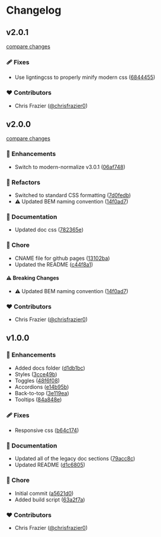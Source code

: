 # Changelog

## v2.0.1

[compare changes](https://github.com/Frazier-Software/wisp/compare/v2.0.0...v2.0.1)

### 🩹 Fixes

- Use ligntingcss to properly minify modern css ([6844455](https://github.com/Frazier-Software/wisp/commit/6844455))

### ❤️ Contributors

- Chris Frazier ([@chrisfrazier0](http://github.com/chrisfrazier0))

## v2.0.0

[compare changes](https://github.com/Frazier-Software/wisp/compare/v1...v2.0.0)

### 🚀 Enhancements

- Switch to modern-normalize v3.0.1 ([06af748](https://github.com/Frazier-Software/wisp/commit/06af748))

### 💅 Refactors

- Switched to standard CSS formatting ([7d0fedb](https://github.com/Frazier-Software/wisp/commit/7d0fedb))
- ⚠️  Updated BEM naming convention ([14f0ad7](https://github.com/Frazier-Software/wisp/commit/14f0ad7))

### 📖 Documentation

- Updated doc css ([782365e](https://github.com/Frazier-Software/wisp/commit/782365e))

### 🏡 Chore

- CNAME file for github pages ([13102ba](https://github.com/Frazier-Software/wisp/commit/13102ba))
- Updated the README ([c44f8a1](https://github.com/Frazier-Software/wisp/commit/c44f8a1))

#### ⚠️ Breaking Changes

- ⚠️  Updated BEM naming convention ([14f0ad7](https://github.com/Frazier-Software/wisp/commit/14f0ad7))

### ❤️ Contributors

- Chris Frazier ([@chrisfrazier0](http://github.com/chrisfrazier0))

## v1.0.0

### 🚀 Enhancements

- Added docs folder ([d1db1bc](https://github.com/Frazier-Software/wisp/commit/d1db1bc))
- Styles ([3cce49b](https://github.com/Frazier-Software/wisp/commit/3cce49b))
- Toggles ([48f6f08](https://github.com/Frazier-Software/wisp/commit/48f6f08))
- Accordions ([e14b95b](https://github.com/Frazier-Software/wisp/commit/e14b95b))
- Back-to-top ([3e119ea](https://github.com/Frazier-Software/wisp/commit/3e119ea))
- Tooltips ([84a848e](https://github.com/Frazier-Software/wisp/commit/84a848e))

### 🩹 Fixes

- Responsive css ([b64c174](https://github.com/Frazier-Software/wisp/commit/b64c174))

### 📖 Documentation

- Updated all of the legacy doc sections ([79acc8c](https://github.com/Frazier-Software/wisp/commit/79acc8c))
- Updated README ([d1c6805](https://github.com/Frazier-Software/wisp/commit/d1c6805))

### 🏡 Chore

- Initial commit ([a5621d0](https://github.com/Frazier-Software/wisp/commit/a5621d0))
- Added build script ([63a2f7a](https://github.com/Frazier-Software/wisp/commit/63a2f7a))

### ❤️ Contributors

- Chris Frazier ([@chrisfrazier0](http://github.com/chrisfrazier0))
